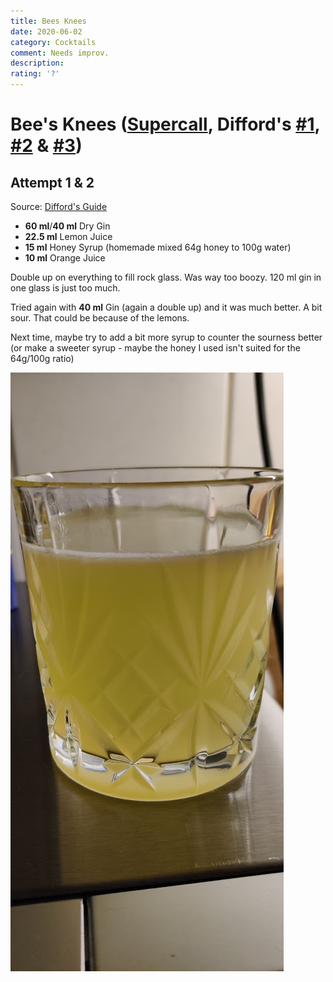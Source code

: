 ```yaml
---
title: Bees Knees
date: 2020-06-02
category: Cocktails
comment: Needs improv.
description: 
rating: '?'
---
```


# Bee's Knees ([Supercall](https://www.supercall.com/recipe/bees-knees), Difford's [#1](https://www.diffordsguide.com/cocktails/recipe/195/bees-knees-1), [#2](https://www.diffordsguide.com/cocktails/recipe/196/bees-knees-2) & [#3](https://www.diffordsguide.com/cocktails/recipe/2144/bees-knees-3))

## Attempt 1 & 2 
Source: [Difford's Guide](https://www.diffordsguide.com/cocktails/recipe/2144/bees-knees)

 - **60 ml**/**40 ml** Dry Gin 
 - **22.5 ml** Lemon Juice
 - **15 ml** Honey Syrup (homemade mixed 64g honey to 100g water)
 - **10 ml** Orange Juice

 Double up on everything to fill rock glass. Was way too boozy. 120 ml gin in one glass is just too much.

 Tried again with **40 ml** Gin (again a double up) and it was much better. A bit sour. That could be because of the lemons. 

 Next time, maybe try to add a bit more syrup to counter the sourness better (or make a sweeter syrup - maybe the honey I used isn't suited for the 64g/100g ratio)

 ![Version 1][version1]

 [version1]: Bees_Knees_v1.jpg  